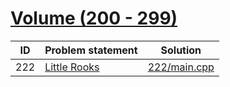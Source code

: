# [Volume (200 - 299)](http://acm.sgu.ru/problemset.php?contest=0&volume=2)


| ID  | Problem statement                                                   | Solution                     |
|-----|---------------------------------------------------------------------|------------------------------|
| 222 | [Little Rooks](http://acm.sgu.ru/problem.php?contest=0&problem=222) | [222/main.cpp](222/main.cpp) |

